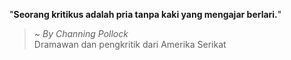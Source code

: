 "**Seorang kritikus adalah pria tanpa kaki yang mengajar berlari.**"

> ~ _By Channing Pollock_  
Dramawan dan pengkritik dari Amerika Serikat
